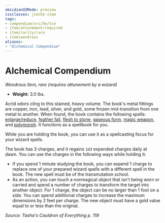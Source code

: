 ```yaml
---
obsidianUIMode: preview
cssclasses: json5e-item
tags:
- compendium/src/5e/tce
- item/attunement/required
- item/rarity/rare
- item/wondrous
aliases: 
- "Alchemical Compendium"
---
```

# Alchemical Compendium
*Wondrous Item, rare (requires attunement by a wizard)*  

- **Weight**: 3.0 lbs.

Acrid odors cling to this stained, heavy volume. The book's metal fittings are copper, iron, lead, silver, and gold, some frozen mid-transition from one metal to another. When found, the book contains the following spells: [enlarge/reduce](5E2014官方资源/spells/enlarge-reduce.md), [feather fall](5E2014官方资源/spells/feather-fall.md), [flesh to stone](5E2014官方资源/spells/flesh-to-stone.md), [gaseous form](5E2014官方资源/spells/gaseous-form.md), [magic weapon](5E2014官方资源/spells/magic-weapon.md), and [polymorph](5E2014官方资源/spells/polymorph.md). It functions as a spellbook for you.

While you are holding the book, you can use it as a spellcasting focus for your wizard spells.

The book has 3 charges, and it regains `1d3` expended charges daily at dawn. You can use the charges in the following ways while holding it:

- If you spend 1 minute studying the book, you can expend 1 charge to replace one of your prepared wizard spells with a different spell in the book. The new spell must be of the transmutation school.  
- As an action, you can touch a nonmagical object that isn't being worn or carried and spend a number of charges to transform the target into another object. For 1 charge, the object can be no larger than 1 foot on a side. You can spend additional charges to increase the maximum dimensions by 2 feet per charge. The new object must have a gold value equal to or less than the original.  

*Source: Tasha's Cauldron of Everything p. 119*